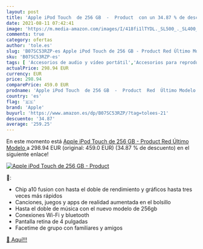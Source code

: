 ```yaml
---
layout: post
title: 'Apple iPod Touch  de 256 GB  -  Product  con un 34.87 % de descuento'
date: 2021-08-11 07:42:41
image: 'https://m.media-amazon.com/images/I/418fi1lTYDL._SL500_._SL400_.jpg'
comments: true
category: ofertas
author: 'tole.es'
slug: 'B07SC53RZP-es Apple iPod Touch de 256 GB - Product Red Último Modelo'
sku: 'B07SC53RZP-es'
tags: [ 'Accesorios de audio y vídeo portátil','Accesorios para reproductores de MP3','Audio y vídeo portátil','Electrónica','Fundas y carcasas para reproductores MP3','apple','ipod', ]
actualPrice: 298.94 EUR
currency: EUR
price: 298.94
comparePrice: 459.0 EUR
prodname: 'Apple iPod Touch  de 256 GB  -  Product  Red  Último Modelo '
country: 'es'
flag: '🇪🇸'
brand: 'Apple'
buyurl: 'https://www.amazon.es/dp/B07SC53RZP/?tag=tolees-21'
descuento: '34.87'
average: '259.25'
---
```


En este momento está [Apple iPod Touch  de 256 GB  -  Product  Red  Último Modelo ](https://www.amazon.es/dp/B07SC53RZP/?tag=tolees-21) a 298.94 EUR (original: 459.0 EUR) (34.87 %  de descuento) en el siguiente enlace!

[![Apple iPod Touch  de 256 GB  -  Product ](https://m.media-amazon.com/images/I/418fi1lTYDL._SL500_._SL400_.jpg)](https://www.amazon.es/dp/B07SC53RZP/?tag=tolees-21)

🔎:

- Chip a10 fusion con hasta el doble de rendimiento y gráficos hasta tres veces más rápidos
- Canciones, juegos y apps de realidad aumentada en el bolsillo
- Hasta el doble de música con el nuevo modelo de 256gb
- Conexiones Wi-Fi y bluetooth
- Pantalla retina de 4 pulgadas
- Facetime de grupo con familiares y amigos

[🛒 Aquí!!!](https://www.amazon.es/dp/B07SC53RZP/?tag=tolees-21)

